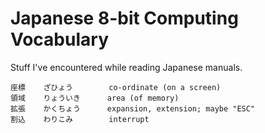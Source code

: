 Japanese 8-bit Computing Vocabulary
===================================

Stuff I've encountered while reading Japanese manuals.

    座標    ざひょう        co-ordinate (on a screen)
    領域    りょういき      area (of memory)
    拡張    かくちょう      expansion, extension; maybe "ESC"
    割込    わりこみ        interrupt
